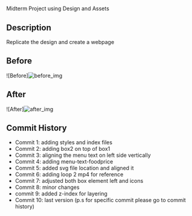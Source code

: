 # 
Midterm Project using Design and Assets

## Description
Replicate the design and create a webpage

## Before
![Before]![before_img](https://github.com/user-attachments/assets/76dc93e5-9fca-4cfc-b41b-6f75e387bcbc)


## After
![After]![after_img](https://github.com/user-attachments/assets/506221e7-3343-4227-97fe-62da0cab415e)


## Commit History
- Commit 1: adding styles and index files 
- Commit 2: adding box2 on top of box1
- Commit 3: aligning the menu text on left side vertically
- Commit 4: adding menu-text-foodprice
- Commit 5: added svg file location and aligned it
- Commit 6: adding loop 2 mp4 for reference
- Commit 7: adjusted both box element left and icons
- Commit 8: minor changes
- commit 9: added z-index for layering
- Commit 10: last version
(p.s for specific commit please go to commit history)
